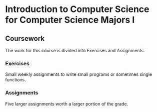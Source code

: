 
# Introduction to Computer Science for Computer Science Majors I

## Coursework

The work for this course is divided into Exercises and Assignments.

### Exercises

Small weekly assignments to write small programs or sometimes single functions.

### Assignments

Five larger assignments worth a larger portion of the grade.

